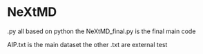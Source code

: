 # NeXtMD

.py all based on python
the NeXtMD_final.py is the final main code

AIP.txt is the main dataset
the other .txt are external test
